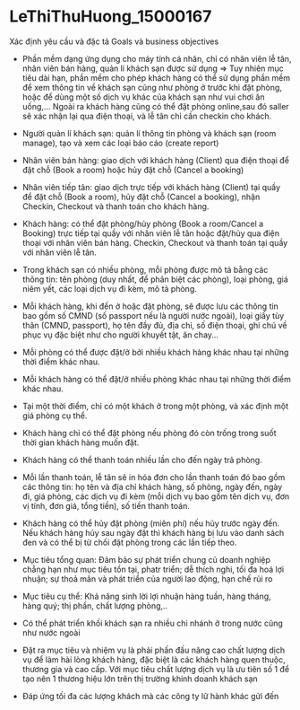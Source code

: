 # LeThiThuHuong_15000167
Xác định yêu cầu và đặc tả 
Goals và business objectives
- Phần mềm dạng ứng dụng cho máy tính cá nhân, chỉ có nhân viên lễ tân, nhân viên bán hàng, quản lí khách sạn được sử dụng => Tuy nhiên mục tiêu dài hạn, phần mềm cho phép khách hàng có thể sử dụng phần mềm để xem thông tin về khách sạn cũng như phòng ở trước khi đặt phòng, hoặc để dùng một số dịch vụ khác của khách sạn như vui chơi ăn uống,... Ngoài ra khách hàng cũng có thể đặt phòng online,sau đó saller sẽ xác nhận lại qua điện thoại, và lễ tân chỉ cần checkin cho khách.

- Người quản lí khách sạn: quản lí thông tin phòng và khách sạn (room manage), tạo và xem các loại báo cáo (create report)

- Nhân viên bán hàng: giao dịch với khách hàng (Client) qua điện thoại để đặt chỗ (Book a room) hoặc hủy đặt chỗ (Cancel a booking)

- Nhân viên tiếp tân: giao dịch trực tiếp với khách hàng (Client) tại quầy để đặt chỗ (Book a room), hủy đặt chỗ (Cancel a booking), nhận Checkin, Checkout và thanh toán cho khách hàng.

- Khách hàng: có thể đặt phòng/hủy phòng (Book a room/Cancel a Booking) trực tiếp tại quầy với nhân viên lễ tân hoặc đặt/hủy qua điện thoại với nhân viên bán hàng. Checkin, Checkout và thanh toán tại quầy với nhân viên lễ tân.

- Trong khách sạn có nhiều phòng, mỗi phòng được mô tả bằng các thông tin: tên phòng (duy nhất, để phân biệt các phòng), loại phòng, giá niêm yết, các loại dịch vụ đi kèm, mô tả phòng.

- Mỗi khách hàng, khi đến ở hoặc đặt phòng, sẽ được lưu các thông tin bao gồm số CMND (số passport nếu là người nước ngoài), loại giấy tùy thân (CMND, passport), họ tên đầy đủ, địa chỉ, số điện thoại, ghi chú về phục vụ đặc biệt như cho người khuyết tật, ăn chay...

- Mỗi phòng có thể được đặt/ở bởi nhiều khách hàng khác nhau tại những thời điểm khác nhau.

- Mỗi khách hàng có thể đặt/ở nhiều phòng khác nhau tại những thời điểm khác nhau.

- Tại một thời điểm, chỉ có một khách ở trong một phòng, và xác định một giá phòng cụ thể.

- Khách hàng chỉ có thể đặt phòng nếu phòng đó còn trống trong suốt thời gian khách hàng muốn đặt.

- Khách hàng có thể thanh toán nhiều lần cho đến ngày trả phòng.

- Mỗi lần thanh toán, lễ tân sẽ in hóa đơn cho lần thanh toán đó bao gồm các thông tin: họ tên và địa chỉ khách hàng, số phòng, ngày đến, ngày đi, giá phòng, các dịch vụ đi kèm (mỗi dịch vụ bao gồm tên dịch vụ, đơn vị tính, đơn giá, tổng tiền), số tiền thanh toán.

- Khách hàng có thể hủy đặt phòng (miên phí) nếu hủy trước ngày đến. Nếu khách hàng hủy sau ngày đặt thì khách hàng bị lưu vào danh sách đen và có thể bị từ chối đặt phòng trong các lần tiếp theo.
- Mục tiêu tổng quan: Đảm bảo sự phát triển chung củ doanh nghiệp chẳng hạn như mục tiêu tồn tại, phatr triển; dễ thích nghi, tối đa hoá lợi nhuận; sự thoả mãn và phát triển của người lao động, hạn chế rủi ro
- Mục tiêu cụ thể: Khả năng sinh lời lợi nhuận hàng tuần, hàng tháng, hàng quý; thị phần, chất lượng phòng,..
- Có thể phát triển khối khách sạn ra nhiều chi nhánh ở trong nước cũng như nước ngoài
- Đặt ra mục tiêu và nhiệm vụ là phải phấn đấu nâng cao chất lượng dịch vụ để làm hài lòng khách hàng, đặc biệt là các khách hàng quen thuộc, thương gia và cao cấp. Với mục tiêu chất lượng dịch vụ là ưu tiên số 1 để tạo nên 1 thương hiệu lớn trên thị trường khinh doanh khách sạn
- Đáp ứng tối đa các lượng khách mà các công ty lữ hành khác gửi đến
